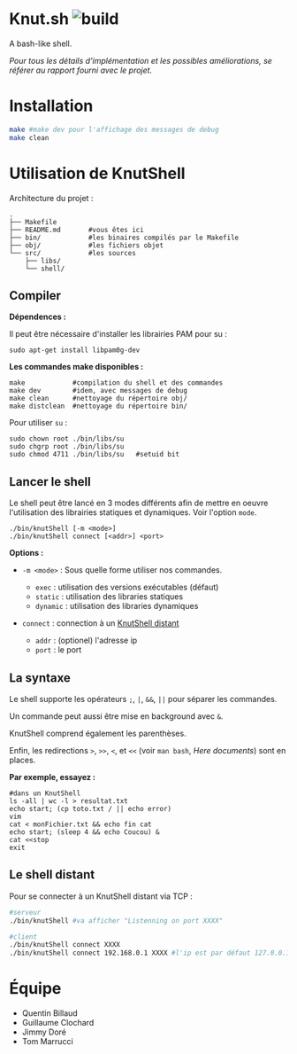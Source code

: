 Knut.sh ![build](https://gitlab.univ-nantes.fr/E132397K/Knut.sh/badges/master/build.svg)
=======

A bash-like shell.

*Pour tous les détails d'implémentation et les possibles améliorations,
se référer au rapport fourni avec le projet.*

# Installation

```bash
make #make dev pour l'affichage des messages de debug
make clean
```

# Utilisation de KnutShell

Architecture du projet :

```
.
├── Makefile
├── README.md       #vous êtes ici
├── bin/            #les binaires compilés par le Makefile
├── obj/            #les fichiers objet
└── src/            #les sources
    ├── libs/
    └── shell/
```

## Compiler

**Dépendences :**

Il peut être nécessaire d'installer les librairies PAM pour su :

```
sudo apt-get install libpam0g-dev
```

**Les commandes make disponibles :**

```
make            #compilation du shell et des commandes
make dev        #idem, avec messages de debug
make clean      #nettoyage du répertoire obj/
make distclean  #nettoyage du répertoire bin/
```

Pour utiliser `su` :

```
sudo chown root ./bin/libs/su
sudo chgrp root ./bin/libs/su
sudo chmod 4711 ./bin/libs/su   #setuid bit
```

## Lancer le shell

Le shell peut être lancé en 3 modes différents afin de mettre en oeuvre
l'utilisation des librairies statiques et dynamiques. Voir l'option `mode`.

```
./bin/knutShell [-m <mode>]
./bin/knutShell connect [<addr>] <port>
```

**Options :**

- `-m <mode>` : Sous quelle forme utiliser nos commandes.
    - `exec` : utilisation des versions exécutables (défaut)
    - `static` : utilisation des libraries statiques
    - `dynamic` : utilisation des libraries dynamiques

- `connect` : connection à un [KnutShell distant](#le-shell-distant)
    - `addr` : (optionel) l'adresse ip
    - `port` : le port

## La syntaxe

Le shell supporte les opérateurs `;`, `|`, `&&`, `||` pour séparer les
commandes.

Un commande peut aussi être mise en background avec `&`.

KnutShell comprend également les parenthèses.

Enfin, les redirections `>`, `>>`, `<`, et `<<` (voir `man bash`,
*Here documents*) sont en places.

**Par exemple, essayez :**

```
#dans un KnutShell
ls -all | wc -l > resultat.txt
echo start; (cp toto.txt / || echo error)
vim
cat < monFichier.txt && echo fin cat
echo start; (sleep 4 && echo Coucou) &
cat <<stop
exit
```

## Le shell distant

Pour se connecter à un KnutShell distant via TCP :

```bash
#serveur
./bin/knutShell #va afficher "Listenning on port XXXX"
```

```bash
#client
./bin/knutShell connect XXXX
./bin/knutShell connect 192.168.0.1 XXXX #l'ip est par défaut 127.0.0.1
```

# Équipe
* Quentin Billaud
* Guillaume Clochard
* Jimmy Doré
* Tom Marrucci
